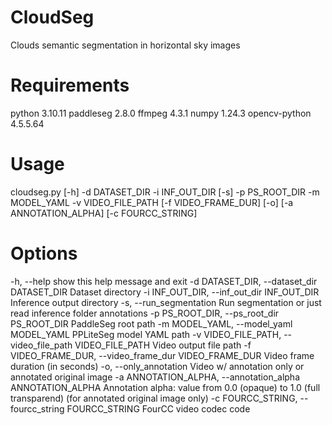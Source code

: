 # CloudSeg
Clouds semantic segmentation in horizontal sky images

# Requirements
python                    3.10.11
paddleseg                 2.8.0
ffmpeg                    4.3.1
numpy                     1.24.3
opencv-python             4.5.5.64

# Usage
cloudseg.py [-h] -d DATASET_DIR -i INF_OUT_DIR [-s] -p PS_ROOT_DIR -m MODEL_YAML -v VIDEO_FILE_PATH
                   [-f VIDEO_FRAME_DUR] [-o] [-a ANNOTATION_ALPHA] [-c FOURCC_STRING]
                   
# Options
  -h, --help            show this help message and exit
  -d DATASET_DIR, --dataset_dir DATASET_DIR
                        Dataset directory
  -i INF_OUT_DIR, --inf_out_dir INF_OUT_DIR
                        Inference output directory
  -s, --run_segmentation
                        Run segmentation or just read inference folder annotations
  -p PS_ROOT_DIR, --ps_root_dir PS_ROOT_DIR
                        PaddleSeg root path
  -m MODEL_YAML, --model_yaml MODEL_YAML
                        PPLiteSeg model YAML path
  -v VIDEO_FILE_PATH, --video_file_path VIDEO_FILE_PATH
                        Video output file path
  -f VIDEO_FRAME_DUR, --video_frame_dur VIDEO_FRAME_DUR
                        Video frame duration (in seconds)
  -o, --only_annotation
                        Video w/ annotation only or annotated original image
  -a ANNOTATION_ALPHA, --annotation_alpha ANNOTATION_ALPHA
                        Annotation alpha: value from 0.0 (opaque) to 1.0 (full transparend) (for annotated original image only)
  -c FOURCC_STRING, --fourcc_string FOURCC_STRING
                        FourCC video codec code 
